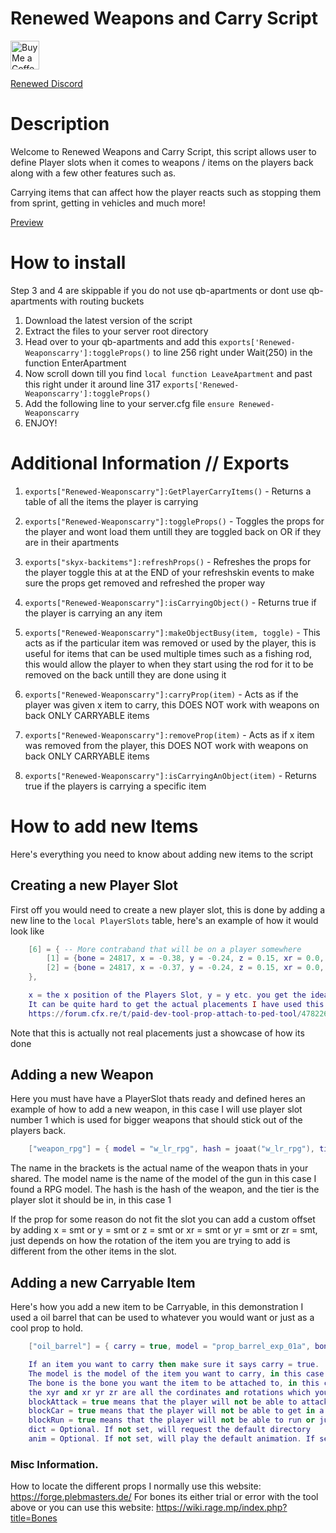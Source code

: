 # Renewed Weapons and Carry Script
<a href='https://ko-fi.com/FjamZoo' target='_blank'><img height='35' style='border:0px;height:46px;' src='https://az743702.vo.msecnd.net/cdn/kofi3.png?v=0' border='0' alt='Buy Me a Coffee at ko-fi.com' />
</a>

[Renewed Discord](https://discord.gg/P3RMrbwA8n)

# Description

Welcome to Renewed Weapons and Carry Script, this script allows user to define Player slots when it comes to weapons / items on the players back along with a few other features such as.

Carrying items that can affect how the player reacts such as stopping them from sprint, getting in vehicles and much more!

[Preview](https://streamable.com/deh7tk)

# How to install
Step 3 and 4 are skippable if you do not use qb-apartments or dont use qb-apartments with routing buckets

1. Download the latest version of the script
2. Extract the files to your server root directory
3. Head over to your qb-apartments and add this `exports['Renewed-Weaponscarry']:toggleProps()` to line 256 right under Wait(250) in the function EnterApartment
4. Now scroll down till you find `local function LeaveApartment` and past this right under it around line 317 `exports['Renewed-Weaponscarry']:toggleProps()`
5. Add the following line to your server.cfg file `ensure Renewed-Weaponscarry`
6. ENJOY!

# Additional Information // Exports

1. `exports["Renewed-Weaponscarry"]:GetPlayerCarryItems()` - Returns a table of all the items the player is carrying

2. `exports["Renewed-Weaponscarry"]:toggleProps()` - Toggles the props for the player and wont load them untill they are toggled back on OR if they are in their apartments

3. `exports["skyx-backitems"]:refreshProps()` - Refreshes the props for the player toggle this at at the END of your refreshskin events to make sure the props get removed and refreshed the proper way

4. `exports["Renewed-Weaponscarry"]:isCarryingObject()` - Returns true if the player is carrying an any item

5. `exports["Renewed-Weaponscarry"]:makeObjectBusy(item, toggle)` - This acts as if the particular item was removed or used by the player, this is useful for items that can be used multiple times such as a fishing rod, this would allow the player to when they start using the rod for it to be removed on the back untill they are done using it

6. `exports["Renewed-Weaponscarry"]:carryProp(item)` - Acts as if the player was given x item to carry, this DOES NOT work with weapons on back ONLY CARRYABLE items

7. `exports["Renewed-Weaponscarry"]:removeProp(item)` - Acts as if x item was removed from the player, this DOES NOT work with weapons on back ONLY CARRYABLE items

8. `exports["Renewed-Weaponscarry"]:isCarryingAnObject(item)` - Returns true if the players is carrying a specific item

# How to add new Items

Here's everything you need to know about adding new items to the script

## Creating a new Player Slot
First off you would need to create a new player slot, this is done by adding a new line to the `local PlayerSlots` table, here's an example of how it would look like

```lua
    [6] = { -- More contraband that will be on a player somewhere
        [1] = {bone = 24817, x = -0.38, y = -0.24, z = 0.15, xr = 0.0, yr = 92.0, zr = -13.0},
        [2] = {bone = 24817, x = -0.37, y = -0.24, z = 0.15, xr = 0.0, yr = 92.0, zr = 13.0},
    },

    x = the x position of the Players Slot, y = y etc. you get the idea.
    It can be quite hard to get the actual placements I have used this one and I would highly recommend it
    https://forum.cfx.re/t/paid-dev-tool-prop-attach-to-ped-tool/4782266
```

Note that this is actually not real placements just a showcase of how its done

## Adding a new Weapon
Here you must have have a PlayerSlot thats ready and defined heres an example of how to add a new weapon, in this case I will use player slot number 1 which is used for bigger weapons that should stick out of the players back.

```lua
    ["weapon_rpg"] = { model = "w_lr_rpg", hash = joaat("w_lr_rpg"), tier = 1},
```

The name in the brackets is the actual name of the weapon thats in your shared. The model name is the name of the model of the gun in this case I found a RPG model. The hash is the hash of the weapon, and the tier is the player slot it should be in, in this case 1

If the prop for some reason do not fit the slot you can add a custom offset by adding x = smt or y = smt or z = smt or xr = smt or yr = smt or zr = smt, just depends on how the rotation of the item you are trying to add is different from the other items in the slot.

## Adding a new Carryable Item
Here's how you add a new item to be Carryable, in this demonstration I used a oil barrel that can be used to whatever you would want or just as a cool prop to hold.

```lua
    ["oil_barrel"] = { carry = true, model = "prop_barrel_exp_01a", bone = 28422, x = 0.01, y = -0.27, z =  0.27, xr = 3.0, yr = 0.0, zr = 0.0, blockAttack = true, blockCar = true, blockRun = true, dict = "anim@heists@box_carry@", anim = "idle" },

    If an item you want to carry then make sure it says carry = true.
    The model is the model of the item you want to carry, in this case I used a oil barrel.
    The bone is the bone you want the item to be attached to, in this case I used the bone 28422
    the xyr and xr yr zr are all the cordinates and rotations which you can find by using the tool above.
    blockAttack = true means that the player will not be able to attack while carrying this item
    blockCar = true means that the player will not be able to get in a vehicle while carrying this item
    blockRun = true means that the player will not be able to run or jump while carrying this item
    dict = Optional. If not set, will request the default directory
    anim = Optional. If not set, will play the default animation. If set to "none", will not play an animation.
```


### Misc Information.
How to locate the different props I normally use this website: https://forge.plebmasters.de/
For bones its either trial or error with the tool above or you can use this website: https://wiki.rage.mp/index.php?title=Bones
